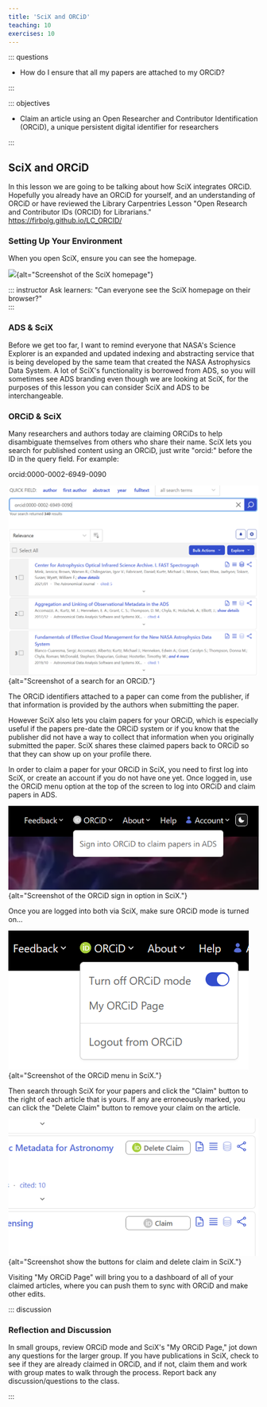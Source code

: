 ```yaml
---
title: 'SciX and ORCiD'
teaching: 10
exercises: 10
---
```


::: questions

- How do I ensure that all my papers are attached to my ORCiD?

:::


::: objectives

- Claim an article using an Open Researcher and Contributor Identification (ORCiD), a unique persistent digital identifier for researchers

:::

## SciX and ORCiD

In this lesson we are going to be talking about how SciX integrates ORCiD. Hopefully you already have an ORCiD for yourself, and an understanding of ORCiD or have reviewed the Library Carpentries Lesson "Open Research and Contributor IDs (ORCID) for Librarians."
https://firbolg.github.io/LC_ORCID/

### Setting Up Your Environment

When you open SciX, ensure you can see the homepage.  

![](fig/scix-homepage.png){alt="Screenshot of the SciX homepage"}

::: instructor 
Ask learners: "Can everyone see the SciX homepage on their browser?"  
:::

### ADS & SciX

Before we get too far, I want to remind everyone that NASA's Science Explorer is an expanded and updated indexing and abstracting service that is being developed by the same team that created the NASA Astrophysics Data System.  A lot of SciX's functionality is borrowed from ADS, so you will sometimes see ADS branding even though we are looking at SciX, for the purposes of this lesson you can consider SciX and ADS to be interchangeable.

### ORCiD & SciX

Many researchers and authors today are claiming ORCiDs to help disambiguate themselves from others who share their name.  SciX lets you search for published content using an ORCiD, just write "orcid:" before the ID in the query field.  For example:

orcid:0000-0002-6949-0090

![](fig/scix-orcid-search.png){alt="Screenshot of a search for an ORCiD."}

The ORCiD identifiers attached to a paper can come from the publisher, if that information is provided by the authors when submitting the paper.

However SciX also lets you claim papers for your ORCiD, which is especially useful if the papers pre-date the ORCiD system or if you know that the publisher did not have a way to collect that information when you originally submitted the paper.  SciX shares these claimed papers back to ORCiD so that they can show up on your profile there.

In order to claim a paper for your ORCiD in SciX, you need to first log into SciX, or create an account if you do not have one yet.  Once logged in, use the ORCiD menu option at the top of the screen to log into ORCiD and claim papers in ADS.

![](fig/scix-orcid-signon.png){alt="Screenshot of the ORCiD sign in option in SciX."}

Once you are logged into both via SciX, make sure ORCiD mode is turned on...

![](fig/scix-orcid-menu.png){alt="Screenshot of the ORCiD menu in SciX."}

Then search through SciX for your papers and click the "Claim" button to the right of each article that is yours.  If any are erroneously marked, you can click the "Delete Claim" button to remove your claim on the article.

![](fig/scix-orcid-claim.png){alt="Screenshot show the buttons for claim and delete claim in SciX."}

Visiting "My ORCiD Page" will bring you to a dashboard of all of your claimed articles, where you can push them to sync with ORCiD and make other edits.



::: discussion
### Reflection and Discussion

In small groups, review ORCiD mode and SciX's "My ORCiD Page," jot down any questions for the larger group.
If you have publications in SciX, check to see if they are already claimed in ORCiD, and if not, claim them and work with group mates to walk through the process.
Report back any discussion/questions to the class.

:::